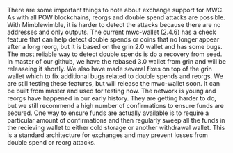 There are some important things to note about exchange support for MWC. As with all POW blockchains, reorgs and double spend attacks are possible. With Mimblewimble, it is harder to detect the attacks because there are no addresses and only outputs. The current mwc-wallet (2.4.6) has a check feature that can help detect double spends or coins that no longer appear after a long reorg, but it is based on the grin 2.0 wallet and has some bugs. The most reliable way to detect double spends is do a recovery from seed. In master of our github, we have the rebased 3.0 wallet from grin and will be releaseing it shortly. We also have made several fixes on top of the grin wallet which to fix additional bugs related to double spends and reorgs. We are still testing these features, but will release the mwc-wallet soon. It can be built from master and used for testing now. The network is young and reorgs have happened in our early history. They are getting harder to do, but we still recommend a high number of confirmations to ensure funds are secured. One way to ensure funds are actually available is to require a particular amount of confirmations and then regularly sweep all the funds in the recieving wallet to either cold storage or another withdrawal wallet. This is a standard architecture for exchanges and may prevent losses from double spend or reorg attacks.
